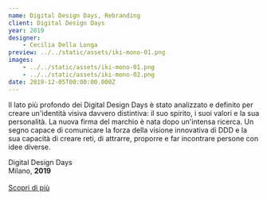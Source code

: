 ```yaml
---
name: Digital Design Days, Rebranding
client: Digital Design Days
year: 2019
designer:
    - Cecilia Della Longa
preview: ../../static/assets/iki-mono-01.png
images:
    - ../../static/assets/iki-mono-01.png
    - ../../static/assets/iki-mono-02.png
date: 2019-12-05T00:00:00.000Z
---
```


Il lato più profondo dei Digital Design Days è stato analizzato e definito per creare un'identità visiva davvero distintiva: il suo spirito, i suoi valori e la sua personalità. La nuova firma del marchio è nata dopo un'intensa ricerca. Un segno capace di comunicare la forza della visione innovativa di DDD e la sua capacità di creare reti, di attrarre, proporre e far incontrare persone con idee diverse.

Digital Design Days  
Milano, **2019**<br><br>
[Scopri di più](https://www.behance.net/gallery/82716339/digital-design-days-rebranding)
